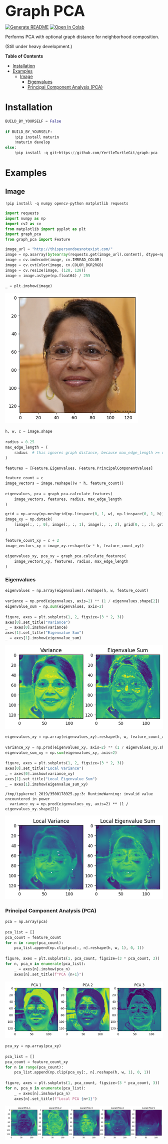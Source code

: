 <font size="7">**Graph PCA**</font>

[![Generate README](https://github.com/YertleTurtleGit/graph-pca/actions/workflows/readme.yml/badge.svg)](https://github.com/YertleTurtleGit/graph-pca/actions/workflows/readme.yml)
<a target="_blank" href="https://colab.research.google.com/github/YertleTurtleGit/graph-pca/blob/main/README.ipynb">
<img src="https://colab.research.google.com/assets/colab-badge.svg" alt="Open In Colab"/>
</a>

Performs PCA with optional graph distance for neighborhood composition.

(Still under heavy development.)

<!-- START doctoc generated TOC please keep comment here to allow auto update -->
<!-- DON'T EDIT THIS SECTION, INSTEAD RE-RUN doctoc TO UPDATE -->
**Table of Contents**

- [Installation](#installation)
- [Examples](#examples)
  - [Image](#image)
    - [Eigenvalues](#eigenvalues)
    - [Principal Component Analysis (PCA)](#principal-component-analysis-pca)

<!-- END doctoc generated TOC please keep comment here to allow auto update -->


# Installation


```python
BUILD_BY_YOURSELF = False

if BUILD_BY_YOURSELF:
    !pip install maturin
    !maturin develop
else:
    !pip install -q git+https://github.com/YertleTurtleGit/graph-pca
```

# Examples

## Image


```python
!pip install -q numpy opencv-python matplotlib requests
```


```python
import requests
import numpy as np
import cv2 as cv
from matplotlib import pyplot as plt
import graph_pca
from graph_pca import Feature
```


```python
image_url = "http://thispersondoesnotexist.com/"
image = np.asarray(bytearray(requests.get(image_url).content), dtype=np.uint8)
image = cv.imdecode(image, cv.IMREAD_COLOR)
image = cv.cvtColor(image, cv.COLOR_BGR2RGB)
image = cv.resize(image, (128, 128))
image = image.astype(np.float64) / 255

_ = plt.imshow(image)
```


    
![png](README_files/README_7_0.png)
    



```python
h, w, c = image.shape

radius = 0.25
max_edge_length = (
    radius  # this ignores graph distance, because max_edge_length >= radius
)

features = [Feature.Eigenvalues, Feature.PrincipalComponentValues]
```


```python
feature_count = c
image_vectors = image.reshape((w * h, feature_count))

eigenvalues, pca = graph_pca.calculate_features(
    image_vectors, features, radius, max_edge_length
)
```


```python
grid = np.array(np.meshgrid(np.linspace(0, 1, w), np.linspace(0, 1, h)))
image_xy = np.dstack(
    [image[:, :, 0], image[:, :, 1], image[:, :, 2], grid[0, :, :], grid[1, :, :]]
)

feature_count_xy = c + 2
image_vectors_xy = image_xy.reshape((w * h, feature_count_xy))

eigenvalues_xy, pca_xy = graph_pca.calculate_features(
    image_vectors_xy, features, radius, max_edge_length
)
```

### Eigenvalues


```python
eigenvalues = np.array(eigenvalues).reshape(h, w, feature_count)

variance = np.prod(eigenvalues, axis=2) ** (1 / eigenvalues.shape[2])
eigenvalue_sum = np.sum(eigenvalues, axis=2)

figure, axes = plt.subplots(1, 2, figsize=(3 * 2, 3))
axes[0].set_title("Variance")
_ = axes[0].imshow(variance)
axes[1].set_title("Eigenvalue Sum")
_ = axes[1].imshow(eigenvalue_sum)
```


    
![png](README_files/README_12_0.png)
    



```python
eigenvalues_xy = np.array(eigenvalues_xy).reshape(h, w, feature_count_xy)

variance_xy = np.prod(eigenvalues_xy, axis=2) ** (1 / eigenvalues_xy.shape[2])
eigenvalue_sum_xy = np.sum(eigenvalues_xy, axis=2)

figure, axes = plt.subplots(1, 2, figsize=(3 * 2, 3))
axes[0].set_title("Local Variance")
_ = axes[0].imshow(variance_xy)
axes[1].set_title("Local Eigenvalue Sum")
_ = axes[1].imshow(eigenvalue_sum_xy)
```

    /tmp/ipykernel_2019/3500178925.py:3: RuntimeWarning: invalid value encountered in power
      variance_xy = np.prod(eigenvalues_xy, axis=2) ** (1 / eigenvalues_xy.shape[2])



    
![png](README_files/README_13_1.png)
    


### Principal Component Analysis (PCA)


```python
pca = np.array(pca)

pca_list = []
pca_count = feature_count
for n in range(pca_count):
    pca_list.append(np.clip(pca[:, n].reshape(h, w, 1), 0, 1))

figure, axes = plt.subplots(1, pca_count, figsize=(3 * pca_count, 3))
for n, pca_n in enumerate(pca_list):
    _ = axes[n].imshow(pca_n)
    axes[n].set_title(f"PCA {n+1}")
```


    
![png](README_files/README_15_0.png)
    



```python
pca_xy = np.array(pca_xy)

pca_list = []
pca_count = feature_count_xy
for n in range(pca_count):
    pca_list.append(np.clip(pca_xy[:, n].reshape(h, w, 1), 0, 1))

figure, axes = plt.subplots(1, pca_count, figsize=(3 * pca_count, 3))
for n, pca_n in enumerate(pca_list):
    _ = axes[n].imshow(pca_n)
    axes[n].set_title(f"Local PCA {n+1}")
```


    
![png](README_files/README_16_0.png)
    

